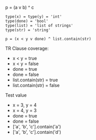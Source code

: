 p = (a v b) ^ c

```
type(x) = type(y) = 'int'
type(done) = 'bool'
type(list) = 'list of strings'
type(str) = 'string'

p = (x < y v done) ^ list.contain(str)
```

TR Clause coverage:
- x < y = true
- x < y = false
- done = true
- done = false
- list.contain(str) = true
- list.contain(str) = false

Test value
- x = 3, y = 4
- x = 4, y = 3
- done = true
- done = false
- ['a', 'b', 'c'].contain('a')
- ['a', 'b', 'c'].contain('d')